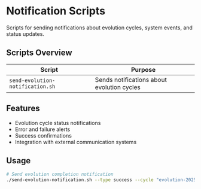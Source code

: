 <!--
@file scripts/notification/README.md
@description Notification and communication scripts
@author AI Evolution Engine Team <team@ai-evolution-engine.org>
@created 2025-07-12
@lastModified 2025-07-12
@version 1.0.0

@relatedIssues 
  - #documentation-cleanup: Comprehensive README coverage for all directories

@relatedEvolutions
  - v1.0.0: Initial creation during comprehensive documentation update

@dependencies
  - bash: >=4.0, Communication APIs

@changelog
  - 2025-07-12: Initial creation with comprehensive documentation - AEE

@usage Scripts for sending notifications about evolution cycles and system events
@notes Provides communication capabilities for evolution cycle status and alerts
-->

# Notification Scripts

Scripts for sending notifications about evolution cycles, system events, and status updates.

## Scripts Overview

| Script | Purpose |
|--------|---------|
| `send-evolution-notification.sh` | Sends notifications about evolution cycles |

## Features

- Evolution cycle status notifications
- Error and failure alerts
- Success confirmations
- Integration with external communication systems

## Usage

```bash
# Send evolution completion notification
./send-evolution-notification.sh --type success --cycle "evolution-2025-07-12"
```